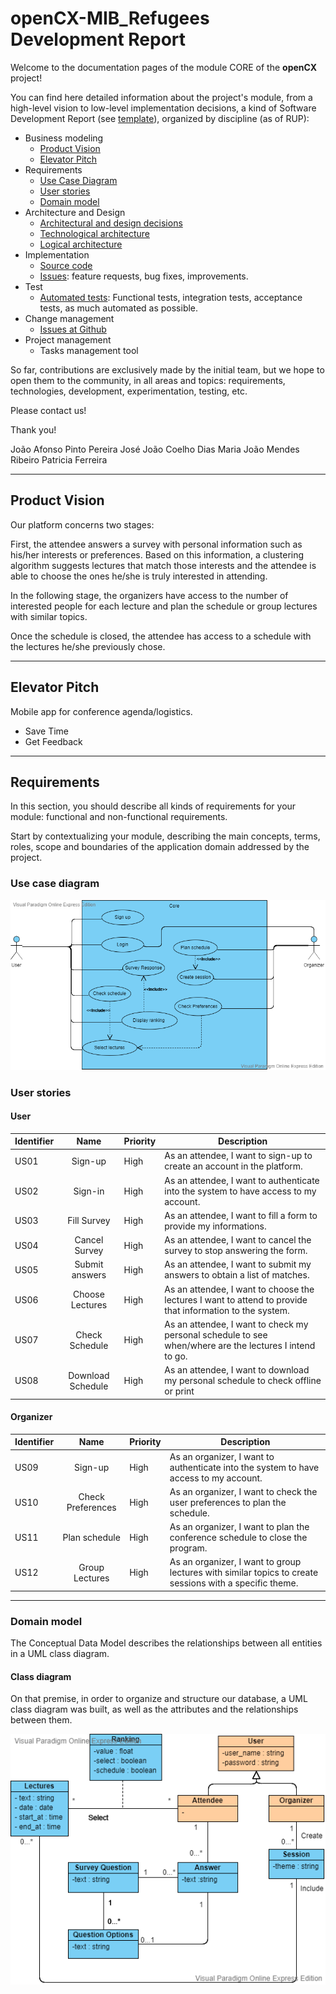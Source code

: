 # openCX-MIB_Refugees Development Report

Welcome to the documentation pages of the module CORE of the **openCX** project!

You can find here detailed information about the project's module, from a high-level vision to low-level implementation decisions, a kind of Software Development Report (see [template](https://github.com/softeng-feup/open-cx/blob/master/docs/templates/Development-Report.md)), organized by discipline (as of RUP): 

* Business modeling 
  * [Product Vision](#Product-Vision)
  * [Elevator Pitch](#Elevator-Pitch)
* Requirements
  * [Use Case Diagram](#Use-case-diagram )
  * [User stories](#User-stories)
  * [Domain model](#domain-model)
* Architecture and Design
  * [Architectural and design decisions]()
  * [Technological architecture]()
  * [Logical architecture]()
* Implementation
  * [Source code]()
  * [Issues](): feature requests, bug fixes, improvements.
* Test
  * [Automated tests](): Functional tests, integration tests, acceptance tests, as much automated as possible.
* Change management
  * [Issues at Github]()
* Project management
  * Tasks management tool 

So far, contributions are exclusively made by the initial team, but we hope to open them to the community, in all areas and topics: requirements, technologies, development, experimentation, testing, etc.

Please contact us! 

Thank you!

João Afonso Pinto Pereira 
José João Coelho Dias
Maria João Mendes Ribeiro
Patricia Ferreira

---

## Product Vision

Our platform concerns two stages:

First, the attendee answers a survey with personal information such as his/her interests or preferences. Based on this information, a clustering algorithm suggests lectures that match those interests and the attendee is able to choose the ones he/she is truly interested in attending.

In the following stage, the organizers have access to the number of interested people for each lecture and plan the schedule or group lectures with similar topics.

Once the schedule is closed, the attendee has access to a schedule with the lectures he/she previously chose.

---

## Elevator Pitch

Mobile app for conference agenda/logistics. 
-  Save Time
- Get Feedback

---

## Requirements

In this section, you should describe all kinds of requirements for your module: functional and non-functional requirements.

Start by contextualizing your module, describing the main concepts, terms, roles, scope and boundaries of the application domain addressed by the project.


### Use case diagram
![use_case](images/use_case.png)


### User stories

#### User

| Identifier |       Name      | Priority | Description                                                                                               |
|------------|:---------------:|----------|-----------------------------------------------------------------------------------------------------------|
|    US01    |     Sign-up     | High     | As an attendee, I want to sign-up to create an account in the platform.                                   |
|    US02    |     Sign-in     | High     | As an attendee, I want to authenticate into the system to have access to my account.                      |
|    US03    |   Fill Survey   | High     | As an attendee, I want to fill a form to provide my informations.                                         |
|    US04    |  Cancel Survey  | High     | As an attendee, I want to cancel the survey to stop answering the form.                                   |
|    US05    |  Submit answers | High     | As an attendee, I want to submit my answers to obtain a list of matches.                                  |
|    US06    | Choose Lectures | High     | As an attendee, I want to choose the lectures I want to attend to provide that information to the system. |
|    US07    | Check Schedule  | High     | As an attendee, I want to check my personal schedule to see when/where are the lectures I intend to go.   |
|    US08    | Download Schedule  | High     | As an attendee, I want to download my personal schedule to check offline or print   |


#### Organizer

| Identifier |       Name      | Priority | Description                                                                                               |
|------------|:---------------:|----------|-----------------------------------------------------------------------------------------------------------|
|    US09  |     Sign-up    | High     | As an organizer, I want to authenticate into the system to have access to my account.                                   |
|    US10   |  Check Preferences | High     | As an organizer, I want to check the user preferences to plan the schedule.                    |
|    US11   |  Plan schedule | High     | As an organizer, I want to plan the conference schedule to close the program.                     |
|    US12   | Group Lectures | High     | As an organizer, I want to group lectures with similar topics to create sessions with a specific theme.                                         |

---

### Domain model

The Conceptual Data Model describes the relationships between all entities in a UML class diagram.

#### Class diagram
On that premise, in order to organize and structure our database, a UML class diagram was built,
as well as the attributes and the relationships between them.

![class_diagram](images/class_diagram.png)

